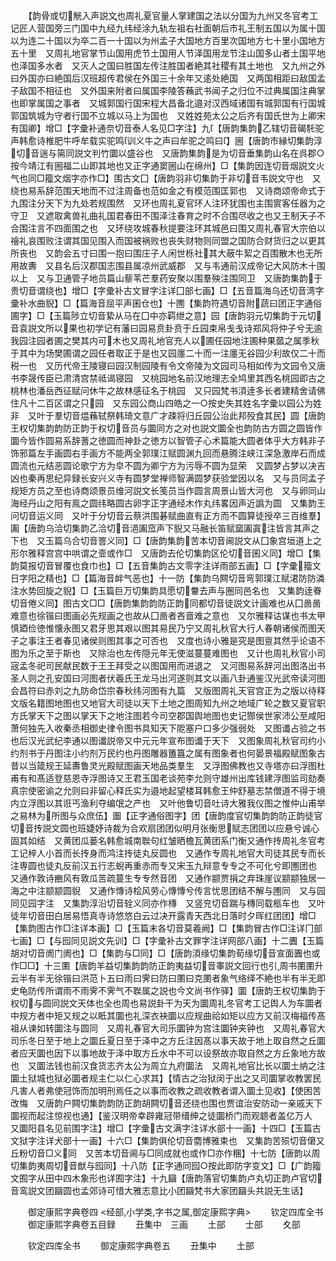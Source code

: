 <!-- { "loadSidebar": true } -->
　　【韵骨或切觥入声説文也周礼夏官量人掌建国之法以分国为九州又冬官考工记匠人营国旁三门国中九经九纬经涂九轨左祖右社面朝后市礼王制五国以为属十国以为连二十国以为卒二百一十国以为州孟子大国地方百里次国地方七十里小国地方五十里　又周礼地官掌节山国用虎节土国用人节泽国用龙节注山国多山者土国平地也泽国多水者　又灭人之国曰胜国左传注胜国者絶其社稷有其土地也　又九州之外曰外国亦曰絶国后汉班超传君侯在外国三十余年又逺处絶国　又两国相距曰敌国孟子敌国不相征也　又外国来附者曰属国李陵答蘓武书闻子之归位不过典属国注典掌也即掌属国之事者　又城郭国行国宋程大昌备北邉对汉西域诸国有城郭国有行国城郭国筑城为守者行国不立城以马上为国也　又姓姓苑太公之后齐有国氏世为上卿宋有国卿】增□【字彚补通奈切音泰人名见□字注】九【唐韵集韵乙辖切音碣馲驼声韩愈诗椎肥牛呼牟载实驼鸣训义牛之声曰牟驼之鸣曰】圌【唐韵市縁切集韵淳切音遄与篅同説文判竹圜以盛谷也　又唐韵集韵是为切音垂集韵山名在呉郡○按今靖江有圌福二山即其地也又正字通窦圌山在绵州】□【集韵因连切音烟説文火气也同□籀文烟字亦作□】围古文囗【唐韵羽非切集韵于非切音韦説文守也　又绕也易系辞范围天地而不过注周备也范如金之有模范围匡郭也　又诗商颂帝命式于九围注分天下为九处若规围然　又环也周礼夏官环人注环犹围也主围賔客任器为之守卫　又遮取禽兽礼曲礼国君春田不围泽注春育之时不合围尽收之也又王制天子不合围注言不四面围之也　又环绕攻城春秋提要注环其城邑曰围又周礼春官大宗伯以禬礼哀围败注谓其国见围入而国被祸败也丧失财物则同盟之国防合财货归之以更其所丧也　又韵会五寸曰围一抱曰围庄子人闲世栎社其大蔽牛絜之百围散木也无所用故夀　又县名后汉郡国志围县属凉州武威郡　又与韦通前汉成帝记大风防木十围以上　又与卫通管子地员篇山藜苇芒羣药安聚以围羣殃注围同卫　又唐韵集韵于贵切音谓绕也】增□【字彚补古文冒字注详囗部七画】□【五音篇海乌还切音湾字彚补水曲貎】□【篇海音屈平声囷仓也】十圑【集韵符遇切音附蔬曰团正字通俗圃字】□【玉篇陟立切音絷从马在囗中亦羁绁之意】园【唐韵羽元切集韵于元切音袁説文所以果也初学记有藩曰园易贲卦贲于丘园束帛戋戋诗郑风将仲子兮无逾我园注园者圃之樊其内可木也又周礼地官充人以圃任园地注圃种果蓏之属季秋于其中为场樊圃谓之园任者取正于是也又园廛二十而一注廛无谷园少利故仅二十而税一也　又历代帝王陵寝曰园汉制园陵有令文帝陵为文园司马相如传为文园令又唐书李晟传臣已肃清宫禁祗谒寝园　又桃园地名前汉地理志全鸠里其西名桃园即古之桃林也潘岳西征赋问休牛之故林感征名于桃园　又只园梵书湏逹多长者建精舍请佛住凡十二百区谓之只园　又东园公商山四皓之一○按史失其姓名字彚以园公为姓非　又叶于羣切音煴蘓轼祭韩琦文意广才疎将归丘园公治此邦殁食其民】圆【唐韵王权切集韵韵防正韵于权切音员与圜同方之对也説文圜全也韵防古方圆之圆皆作圜今皆作圆易系辞蓍之徳圆而神卦之徳方以智管子心术篇能大圆者体乎大方韩非子饰邪篇左手画圆右手画方不能两全郭璞江赋圆渊九回而悬腾注峡江深急激岸石而成圆流也元结恶圆论歌宁方为皁不圆为卿宁方为污辱不圆为显荣　又圆梦占梦以决吉凶也秦再思纪异録长安兴义寺有圆梦堂禅师智满圆梦获验堂因以名　又与员同孟子规矩方员之至也诗商颂景员维河説文长笺员当作圆言周景山皆大河也　又与卵同山海经丹山之阳有鳯之圆纬略圆古卵字正字通经木作丸纬畧因声近譌为圆　又集韵王问切音运义同　又叶于分切音云蔡洪围碁赋曲直有正方而不圆算徒授卒三百维羣】圔【唐韵乌洽切集韵乙洽切音浥圔窊声下貎又马融长笛赋窳圔寘注皆言其声之下也　又玉篇乌合切音罯义同】□【唐韵集韵苦本切音阃説文从囗象宫垣道上之形尔雅释宫宫中哄谓之壸或作□　又唐韵去伦切集韵区伦切音囷义同】增□【集韵莫报切音冒覆也食巾也】□【五音集韵古文零字注详雨部五画】□【字彚籀文日字阳之精也】□【篇海音衅气恶也】十一防【集韵乌闗切音弯郭璞江赋涒防防潾注水势回旋之貎】□【玉篇巨万切集韵具愿切韏去声与圈同邑名也　又集韵逹眷切音倦义同】图古文□□【唐韵集韵韵防正韵同都切音徒説文计画难也从囗啚啚难意也徐锴曰图画必先规画之也故从囗啚者吝啬难之意也　又尔雅释诂谋也书太甲慎廼俭徳惟懐永图又君牙思其艰以图其易民乃宁又周礼秋官大行人春朝诸侯而图天子之事注王者春见诸侯则图其事之可否也　又度也诗小雅是究是图亶其然乎论语不图为乐之至于斯也　又除治也左传隠元年无使滋蔓蔓难图也　又计也周礼秋官小司宼孟冬祀司民献民数于王王拜受之以图国用而进退之　又河图易系辞河出图洛出书圣人则之孔安国曰河图者伏羲氏王龙马出河遂则其文以画八卦通鉴汉光武帝读河图会昌符曰赤刘之九防命岱宗春秋纬河图有九篇　又版图周礼天官宫正为之版以待释文版名籍图地图也又地官大司徒以天下土地之图周知九州之地域广轮之数又夏官职方氏掌天下之图以掌天下之地注图若今司空郡国舆地图也史记酂侯世家沛公至咸阳萧何独先入收秦丞相御史律令图书具知天下阸塞户口多少强弱处　又图谶占验之书也后汉光武纪李通以图谶説帝又中元元年宣布图谶于天下　又图象周礼秋官司约小约剂书于丹图注小约剂万民约也丹图雕器簠簋之属有图象者也何晏景福殿赋图象古昔以当箴规王延夀鲁灵光殿赋图画天地品类羣生　又浮图佛教也又寺塔亦曰浮图杜甫有和髙适登慈恩寺浮图诗又王君玉国老谈苑李允则守雄州出库钱建浮图监司劾奏真宗使密谕之允则曰非留心释氏实为邉地起望楼耳韩愈王仲舒墓志禁僧道不得于境内立浮图以其诳丐渔利夺编氓之产也　又叶他鲁切音吐诗大雅我仪图之惟仲山甫举之易林为所图与众庶伍】圗【正字通俗图字】团【唐韵度官切集韵韵防正韵徒官切音抟説文圆也班婕妤诗裁为合欢扇团团似明月张衡思赋志团团以应悬兮诚心固其如结　又黄团瓜蒌名韩愈城南聫句红皱晒檐瓦黄团系门衡又通作抟周礼冬官考工记梓人小首而长抟身而鸿注抟徒丸反圆也　又通作专周礼地官大司徒其民专而长注専圆也徒丸反前汉五行志蜺再重赤而专又宋玉九辩意专专之不可化兮即圑团也　又通作敦诗豳风有敦瓜苦疏蔓生专专然音团　又通作颛贾捐之弃珠崖议颛颛独居一海之中注颛颛圆貎　又通作慱诗桧风劳心慱慱兮传言忧思团结不解与圑同　又与园同见园字注　又集韵淳沿切音辁义同亦作槫　又竖兖切音踹与槫同载柩车也　又叶徒年切音田白居易悟真寺诗悠悠白云过决开露青天西北日落时夕晖红团团】增□【集韵图古作□注详本画】□【玉篇末各切音莫羲阙】□【集韵冒古作□注详冂部七画】□【与囮同见説文先训】□【字彚补古文罪字注详网部八画】十二圚【玉篇胡对切音阓门阓也】□【集韵与□同】□【唐韵湏缘切集韵荀缘切音宣面圚也或作□□】十三圛【唐韵羊益切集韵韵防正韵夷益切音睾説文回行也引周书圛圛升云半有半无徐锴曰洪范卜五曰雨曰霁曰防曰圛曰克圛者象气络绎不絶也半有半无即史龟防传所谓雨不雨霁不霁气不聫属之説也今文尚书作驿】圜【唐韵王权切集韵于权切与圆同説文天体也全也周也易説卦干为天为圜周礼冬官考工记舆人为车圜者中规方者中矩又规之以眡其圜也礼深衣袂圜以应规曲祫如矩以应方又前汉梅福传髙祖从谏如转圜注与圆同　又周礼春官大司乐圜钟为宫注圜钟夹钟也　又周礼春官大司乐冬日至于地上之圜丘夏日至于泽中之方丘注因髙以事天故于地上取自然之丘圜者应天圜也因下以事地故于泽中取方丘水中不可以设祭故亦取自然之方丘象地方故也　又圜法钱也前汉食货志齐太公为周立九府圜法　又周礼地官比长以圜土纳之注圜土狱城也狱必圜者规主仁以仁心求其】【情古之治狱闵于出之又司圜掌收教罢民凡害人者弗使冠饰而加明刑焉任之以事而收教之疏收教者谓入圜土见收】【使困苦改悔　又唐韵户闗切集韵韵防正韵胡闗切音还绕也围也贾谊治安防动一亲戚天下圜视而起注惊视也通】【鉴汉明帝幸辟雍冠带缙绅之徒圜桥门而观聼者盖亿万人　又圜阳县名见前围字注】增□【字彚古文满字注详水部十一画】十四□【玉篇古文狱字注详犬部十一画】十六□【集韵俱伦切音麕博雅束也　又集韵苦殒切音僒又丘粉切音□义同　又苦本切音阃与□同成就也或作□亦作稛】十七防【唐韵以周切集韵夷周切音猷与囮同】十八防【正字通同囮○按此即防字变文】□【广韵籀文囿字从田中四木象形也详囿字注】十九圝【唐韵落官切集韵卢丸切正韵卢官切音鸾説文团圝圆也孟郊诗可惜大雅志意比小团圝梵书大家团圝头共説无生话】

　　御定康熙字典卷四
<经部,小学类,字书之属,御定康熙字典>
　　钦定四库全书
　　御定康熙字典卷五目録
　　丑集中　三画
　　土部
　　士部
　　夊部

　　钦定四库全书
　　御定康熙字典卷五
　　丑集中
　　土部
